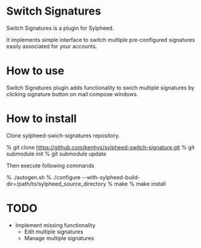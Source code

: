 # Switch Signatures

Switch Signatures is a plugin for Sylpheed.

It implements simple interface to switch multiple 
pre-configured signatures easily associated for your accounts.

# How to use

Switch Signatures plugin adds functionality to swich
multiple signatures by clicking signature button on mail
compose windows.

# How to install

Clone sylpheed-swich-signatures repository.

  % git clone https://github.com/kenhys/sylpheed-switch-signature.git
  % git submodule init
  % git submodule update

Then execute following commands

  % ./autogen.sh
  % ./configure --with-sylpheed-build-dir=/path/to/sylpheed_source_directory
  % make
  % make install

# TODO

* Implement missing functionality
  - Edit multiple signatures
  - Manage multiple signatures
